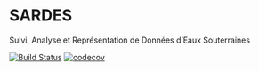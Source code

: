 # SARDES
Suivi, Analyse et Représentation de Données d’Eaux Souterraines

[![Build Status](https://dev.azure.com/jean-sebastiengosselin/jean-sebastiengosselin/_apis/build/status/cgq-qgc.sardes?branchName=master)](https://dev.azure.com/jean-sebastiengosselin/jean-sebastiengosselin/_build/latest?definitionId=1&branchName=master)
[![codecov](https://codecov.io/gh/cgq-qgc/sardes/branch/master/graph/badge.svg?token=IA6yeHCUIG)](https://codecov.io/gh/cgq-qgc/sardes)
